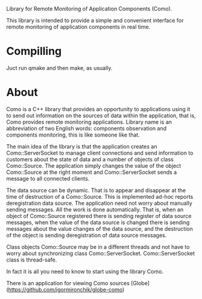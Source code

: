 Library for Remote Monitoring of Application Components (Como).

This library is intended to provide a simple and convenient interface for remote
monitoring of application components in real time.


# Compilling

Juct run qmake and then make, as usually.

# About

Como is a C++ library that provides an opportunity to applications using it to send out information
on the sources of data within the application, that is, Como provides remote monitoring applications.
Library name is an abbreviation of two English words: components observation and components monitoring,
this is like someone like that.
          
The main idea of the library is that the application creates an Como::ServerSocket to manage client
connections and send information to customers about the state of data and a number of objects of class
Como::Source. The application simply changes the value of the object Como::Source at the right moment
and Como::ServerSocket sends a message to all connected clients.
          
The data source can be dynamic. That is to appear and disappear at the time of destruction of a
Como::Source. This is implemented ad-hoc reports deregistration data source. The application need not
worry about manually sending messages. All the work is done automatically. That is, when an object of
Como::Source registered there is sending register of data source messages, when the value of the data
source is changed there is sending messages about the value changes of the data source, and the destruction
of the object is sending deregistration of data source messages.
          
Class objects Como::Source may be in a different threads and not have to worry about synchronizing
class Como::ServerSocket. Como::ServerSocket class is thread-safe.
          
In fact it is all you need to know to start using the library Como.

There is an application for viewing Como sources [Globe] (https://github.com/igormironchik/globe-como)
